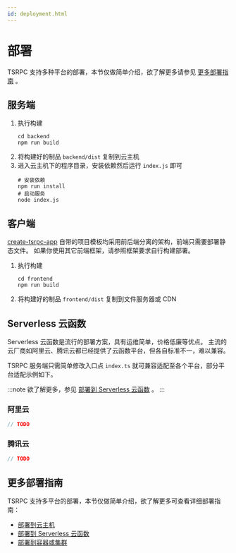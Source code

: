 ```yaml
---
id: deployment.html
---
```


# 部署

TSRPC 支持多种平台的部署，本节仅做简单介绍，欲了解更多请参见 [更多部署指南](#更多部署指南) 。

## 服务端

1. 执行构建
    ```shell
    cd backend
    npm run build
    ```
2. 将构建好的制品 `backend/dist` 复制到云主机
3. 进入云主机下的程序目录，安装依赖然后运行 `index.js` 即可
    ```shell
    # 安装依赖
    npm run install
    # 启动服务
    node index.js
    ```

## 客户端

[create-tsrpc-app](create-tsrpc-app.html) 自带的项目模板均采用前后端分离的架构，前端只需要部署静态文件。
如果你使用其它前端框架，请参照框架要求自行构建部署。

1. 执行构建
    ```shell
    cd frontend
    npm run build
    ```
2. 将构建好的制品 `frontend/dist` 复制到文件服务器或 CDN

## Serverless 云函数

Serverless 云函数是流行的部署方案，具有运维简单，价格低廉等优点。
主流的云厂商如阿里云、腾讯云都已经提供了云函数平台，但各自标准不一，难以兼容。

TSRPC 服务端只需简单修改入口点 `index.ts` 就可兼容适配至各个平台，部分平台适配示例如下。

:::note
欲了解更多，参见 [部署到 Serverless 云函数](../server/deployment/serverless.html) 。
:::

### 阿里云
```ts title="backend/src/index.ts"
// TODO
```

### 腾讯云
```ts title="backend/src/index.ts"
// TODO
```

## 更多部署指南

TSRPC 支持多平台的部署，本节仅做简单介绍，欲了解更多可查看详细部署指南：
- [部署到云主机](../server/deployment/host.html)
- [部署到 Serverless 云函数](../server/deployment/serverless.html)
- [部署到容器或集群](../server/deployment/container.html)
